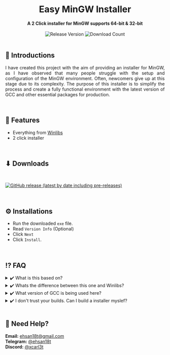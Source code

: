 <div align="center">
  <h1>Easy MinGW Installer</h1>
  <strong>A 2 Click installer for MinGW supports 64-bit & 32-bit</strong>
</div>
<br>
<div align="center">
  <!-- Release Version -->
    <img src="https://img.shields.io/github/tag/ehsan18t/easy-mingw-installer?color=blue&label=Release&style=for-the-badge" alt="Release Version" />
  <!-- Download counts -->
    <img src="https://img.shields.io/github/downloads/ehsan18t/easy-mingw-installer/total?color=green&style=for-the-badge" alt="Download Count" />
</div>
<br>

## 💠 **Introductions**

<p align="justify">
  I have created this project with the aim of providing an installer for MinGW, as I have observed that many people struggle with the setup and configuration of the MinGW environment. Often, newcomers give up at this stage due to its complexity. The purpose of this installer is to simplify the process and create a fully functional environment with the latest version of GCC and other essential packages for production.
</p>

<br>

## 📜 **Features**
  * Everything from [Winlibs](https://github.com/brechtsanders/winlibs_mingw)
  * 2 click installer

<br>

## ⬇ **Downloads**

<br>

<a href="https://github.com/ehsan18t/easy-mingw-installer/releases"><img alt="GitHub release (latest by date including pre-releases)" src="https://img.shields.io/github/downloads-pre/ehsan18t/easy-mingw-installer/latest/total?color=red&label=Download%20latest&style=for-the-badge"></a>

<br>

## ⚙️ **Installations**
  * Run the downloaded `exe` file.
  * Read `Version Info` (Optional)
  * Click `Next` 
  * Click `Install`.

<br>

## ⁉️ **FAQ**
</details>
<details>
  <summary> ✔️ What is this based on?</summary>
<br>

```
  🅰️ It's based on Winlibs which is also listed on official MinGW website and it's one of the best option for Windows system.
```

<br>
</details>
<details>
  <summary> ✔️ Whats the difference between this one and Winlibs?</summary>
<br>

```
  🅰️ Nothing. Except for the fact that Winlibs doesn't provide an installer this one does.
```

<br>
</details>
<details>
  <summary> ✔️ What version of GCC is being used here?</summary>
<br>

```
  🅰️ GCC version is same as Winlibs since that's the base. But Winlibs so far kept GCC up to date. So expect latest version GCC.
```

<br>
</details>
<details>
  <summary> ✔️ I don't trust your builds. Can I build a installer myslef?</summary>
<br>

```
  🅰️ Yes, all you have to install 7zip, Inno Setup and run the <strong>run.bat</strong> file. The rest will be handled by the scripts that I've created.
```

<br>
</details>

<br>

## 🔆 **Need Help?**
**Email:** [ehsan18t@gmail.com](mailto:ehsan18t@gmail.com)\
**Telegram:** [@ehsan18t](https://t.me/ehsan18t)\
**Discord:** [@xcarl3t](https://discord.com/users/xcarl3t)

